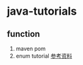 # java-tutorials

## function
  1. maven pom
  2. enum tutorial [参考资料][1] 


[1]:http://www.cnblogs.com/frankliiu-java/archive/2010/12/07/1898721.html
